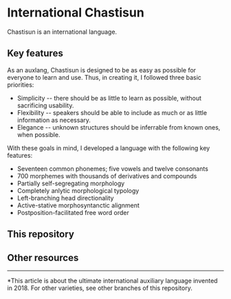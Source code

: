 # International Chastisun

Chastisun is an international language.

## Key features

As an auxlang, Chastisun is designed to be as easy as possible for everyone to learn and use. Thus, in creating it, I followed three basic priorities:

* Simplicity -- there should be as little to learn as possible, without sacrificing usability.
* Flexibility -- speakers should be able to include as much or as little information as necessary.
* Elegance -- unknown structures should be inferrable from known ones, when possible.

With these goals in mind, I developed a language with the following key features:

* Seventeen common phonemes; five vowels and twelve consonants
* 700 morphemes with thousands of derivatives and compounds
* Partially self-segregating morphology
* Completely anlytic morphological typology
* Left-branching head directionality
* Active-stative morphosyntanctic alignment
* Postposition-facilitated free word order

## This repository

## Other resources

______

\*This article is about the ultimate international auxiliary language invented in 2018. For other varieties, see other branches of this repository.
